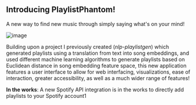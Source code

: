 Introducing PlaylistPhantom!
--
A new way to find new music through simply saying what's on your mind!

![image](https://github.com/danielhuynh0/PlaylistPhantom/assets/101992027/32a123a4-ee59-4e07-8e2a-2d415e88172a)

Building upon a project I previously created (_nlp-playlistgen_) which generated playlists using a translation from text into song embeddings, and used different machine learning algorithms to generate playlists based on Euclidean distance in song embedding feature space, this new application features a user interface to allow for web interfacing, visualizations, ease of interaction, greater accessibility, as well as a much wider range of features!

**In the works**: A new Spotify API integration is in the works to directly add playlists to your Spotify account1
